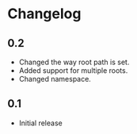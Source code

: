 # Changelog

## 0.2

- Changed the way root path is set.
- Added support for multiple roots.
- Changed namespace.

## 0.1

- Initial release